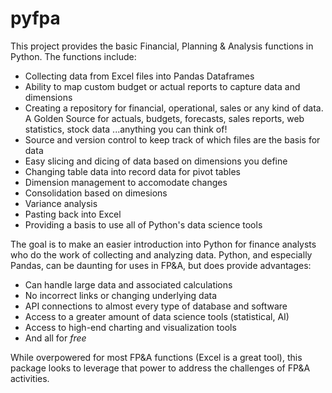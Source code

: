 # pyfpa

This project provides the basic Financial, Planning & Analysis functions in Python.  The functions include:

- Collecting data from Excel files into Pandas Dataframes
- Ability to map custom budget or actual reports to capture data and dimensions
- Creating a repository for financial, operational, sales or any kind of data.  A Golden Source for actuals, budgets, forecasts, sales reports, web statistics, stock data ...anything you can think of!
- Source and version control to keep track of which files are the basis for data
- Easy slicing and dicing of data based on dimensions you define
- Changing table data into record data for pivot tables
- Dimension management to accomodate changes
- Consolidation based on dimesions
- Variance analysis
- Pasting back into Excel
- Providing a basis to use all of Python's data science tools

The goal is to make an easier introduction into Python for finance analysts who do the work of collecting and analyzing data.  Python, and especially Pandas, can be daunting for uses in FP&A, but does provide advantages:

- Can handle large data and associated calculations
- No incorrect links or changing underlying data
- API connections to almost every type of database and software
- Access to a greater amount of data science tools (statistical, AI)
- Access to high-end charting and visualization tools
- And all for *free*

While overpowered for most FP&A functions (Excel is a great tool), this package looks to leverage that power to address the challenges of FP&A activities.